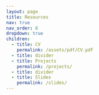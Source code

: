 ```yaml
---
layout: page
title: Resources
nav: true
nav_order: 8
dropdown: true
children:
  - title: CV
    permalink: /assets/pdf/CV.pdf
  - title: divider
  - title: Projects
    permalink: /projects/
  - title: divider
  - title: Slides
    permalink: /slides/
---
```

